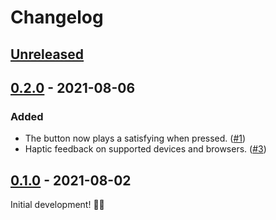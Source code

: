 # Changelog

## [Unreleased]

## [0.2.0] - 2021-08-06

### Added

- The button now plays a satisfying when pressed. ([#1])
- Haptic feedback on supported devices and browsers. ([#3])

[#1]: https://github.com/imse-ty/reset-button/issues/1
[#3]: https://github.com/imse-ty/reset-button/issues/3

## [0.1.0] - 2021-08-02

Initial development! 🥳🎉

[unreleased]: https://github.com/imse-ty/sety.media/compare/v0.2.0...HEAD
[0.2.0]: https://github.com/imse-ty/sety.media/compare/v0.1.0...v0.2.0
[0.1.0]: https://github.com/imse-ty/sety.media/releases/tag/v0.1.0
